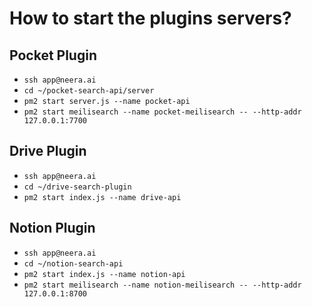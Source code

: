 # How to start the plugins servers?

## Pocket Plugin <a id="12e9b534-97f8-4c0d-be2d-fddcaa188302"></a>

* `ssh app@neera.ai`
* `cd ~/pocket-search-api/server`
* `pm2 start server.js --name pocket-api`
* `pm2 start meilisearch --name pocket-meilisearch -- --http-addr 127.0.0.1:7700`

## Drive Plugin <a id="1eb203b1-e786-4c26-8a15-55a648a65345"></a>

* `ssh app@neera.ai`
* `cd ~/drive-search-plugin`
* `pm2 start index.js --name drive-api`

## Notion Plugin <a id="9dbaf906-d7dd-4fcf-a93f-d78979df3be6"></a>

* `ssh app@neera.ai`
* `cd ~/notion-search-api`
* `pm2 start index.js --name notion-api`
* `pm2 start meilisearch --name notion-meilisearch -- --http-addr 127.0.0.1:8700`

